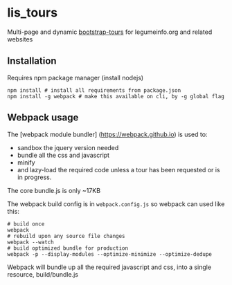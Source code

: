 # lis_tours
Multi-page and dynamic  [bootstrap-tours](http://bootstraptour.com)  for legumeinfo.org and related websites

## Installation

Requires npm package manager (install nodejs)

    npm install # install all requirements from package.json
    npm install -g webpack # make this available on cli, by -g global flag
    
## Webpack usage

The [webpack module bundler] (https://webpack.github.io) is used to:

* sandbox the jquery version needed
* bundle all the css and javascript
* minify
* and lazy-load the required code unless a tour has been requested or is in progress. 

The core bundle.js is only ~17KB

The webpack build config is in `webpack.config.js` so webpack can used like this:

    # build once
    webpack
    # rebuild upon any source file changes
    webpack --watch
    # build optimized bundle for production
    webpack -p --display-modules --optimize-minimize --optimize-dedupe

Webpack will bundle up all the required javascript and css, into a single resource, build/bundle.js


